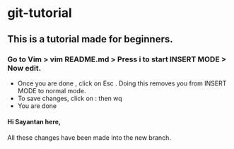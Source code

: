 # git-tutorial

## This is a tutorial made for beginners.

### Go to Vim > vim README.md > Press i to start INSERT MODE > Now edit.


- Once you are done , click on Esc . Doing this removes you from INSERT MODE to normal mode.
- To save changes, click on : then wq
- You are done




#### Hi Sayantan here, 
All these changes have been made into the new branch.
